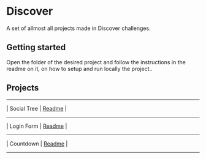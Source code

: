 # **Discover**

A set of allmost all projects made in Discover challenges.

## Getting started

Open the folder of the desired project and follow the instructions in the readme on it, on how to setup and run locally the project..

## Projects

- - - - - - - - - - - - - - - - - - - - - - - - - - - - - - - - - - - - - - - - - - - - - - - - -
|             Social Tree             |                     [Readme](https://github.com/xSallus/discover-challenges/tree/main/social-tree)                    |
- - - - - - - - - - - - - - - - - - - - - - - - - - - - - - - - - - - - - - - - - - - - - - - - -
|            Login Form             |                     [Readme](https://github.com/xSallus/discover-challenges/tree/main/login-form-css)                    |
- - - - - - - - - - - - - - - - - - - - - - - - - - - - - - - - - - - - - - - - - - - - - - - - -
|            Countdown             |                      [Readme](https://github.com/xSallus/discover-challenges/tree/main/countdown)                   |      
- - - - - - - - - - - - - - - - - - - - - - - - - - - - - - - - - - - - - - - - - - - - - - - - -
